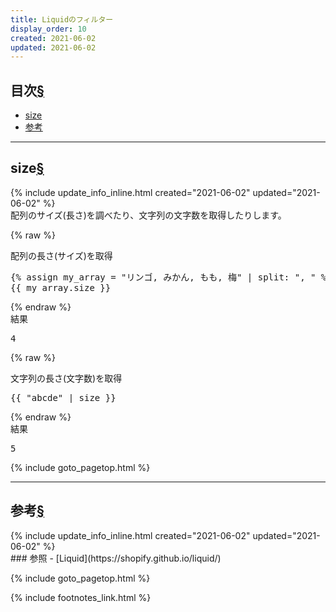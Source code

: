 ```yaml
---
title: Liquidのフィルター
display_order: 10
created: 2021-06-02
updated: 2021-06-02
---
```


## <a name="index">目次</a><a class="heading-anchor-permalink" href="#目次">§</a>

<ul id="index_ul">
<li><a href="#size">size</a></li>
<li><a href="#参考">参考</a></li>
</ul>

* * *
## <a name="size">size</a><a class="heading-anchor-permalink" href="#size">§</a>
<div class="chapter-updated">{% include update_info_inline.html created="2021-06-02" updated="2021-06-02" %}</div>
配列のサイズ(長さ)を調べたり、文字列の文字数を取得したりします。

{% raw %}
<div class="code-box-syntax">
<div class="title">配列の長さ(サイズ)を取得</div>
<pre>
{% assign my_array = "リンゴ, みかん, もも, 梅" | split: ", " %}
{{ my_array.size }}
</pre>
</div>
{% endraw %}
<div class="code-box-output">
<div class="title">結果</div>
<pre>
4
</pre>
</div>

{% raw %}
<div class="code-box-syntax">
<div class="title">文字列の長さ(文字数)を取得</div>
<pre>
{{ "abcde" | size }}
</pre>
</div>
{% endraw %}
<div class="code-box-output">
<div class="title">結果</div>
<pre>
5
</pre>
</div>

{% include goto_pagetop.html %}

* * *
## <a name="参考">参考</a><a class="heading-anchor-permalink" href="#参考">§</a>
<div class="chapter-updated">{% include update_info_inline.html created="2021-06-02" updated="2021-06-02" %}</div>
### 参照
- [Liquid](https://shopify.github.io/liquid/)

{% include goto_pagetop.html %}

{% include footnotes_link.html %}
